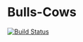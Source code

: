 # Bulls-Cows
[![Build Status](https://travis-ci.com/Ant2000s/Bulls-Cows.svg?branch=master)](https://travis-ci.com/Ant2000s/Bulls-Cows)
